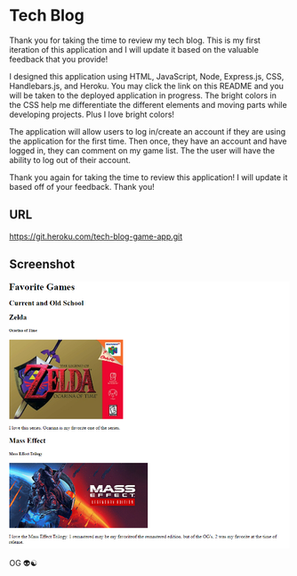 # Tech Blog 

Thank you for taking the time to review my tech blog. This is my first iteration of this application and I will update it based on the valuable feedback that you provide! 

I designed this application using HTML, JavaScript, Node, Express.js, CSS, Handlebars.js, and Heroku. You may click the link on this README and you will be taken to the deployed application in progress. The bright colors in the CSS help me differentiate the different elements and moving parts while developing projects. Plus I love bright colors! 

The application will allow users to log in/create an account if they are using the application for the first time. Then once, they have an account and have logged in, they can comment on my game list. The the user will have the ability to log out of their account.

Thank you again for taking the time to review this application! I will update it based off of your feedback. Thank you! 

## URL

https://git.heroku.com/tech-blog-game-app.git

## Screenshot
<img src="/assets/Screenshot.png" alt="App in Progress" title="App in Progress">

OG :alien::yin_yang: